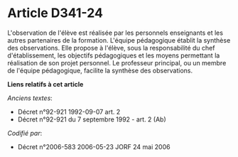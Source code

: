 # Article D341-24

L'observation de l'élève est réalisée par les personnels enseignants et les autres partenaires de la formation. L'équipe
pédagogique établit la synthèse des observations. Elle propose à l'élève, sous la responsabilité du chef d'établissement, les
objectifs pédagogiques et les moyens permettant la réalisation de son projet personnel. Le professeur principal, ou un membre
de l'équipe pédagogique, facilite la synthèse des observations.

**Liens relatifs à cet article**

_Anciens textes_:

  - Décret n°92-921 1992-09-07 art. 2
  - Décret n°92-921 du 7 septembre 1992 - art. 2 (Ab)

_Codifié par_:

  - Décret n°2006-583 2006-05-23 JORF 24 mai 2006
